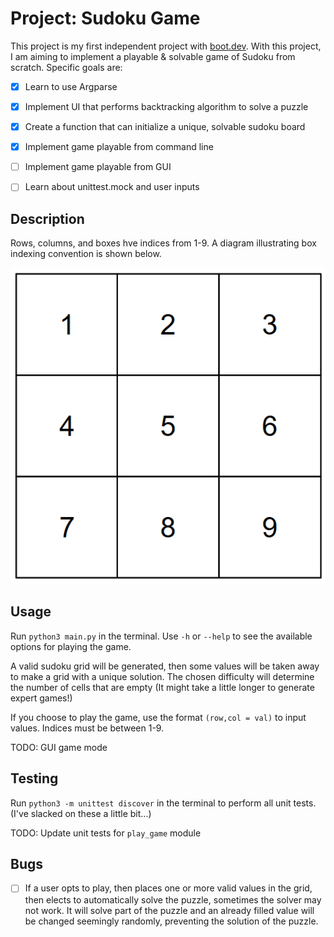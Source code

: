 # Project: Sudoku Game

This project is my first independent project with [boot.dev](https://www.boot.dev/tracks/backend). With this project, I am aiming to implement a playable & solvable game of Sudoku from scratch. Specific goals are:

- [X] Learn to use Argparse
- [X] Implement UI that performs backtracking algorithm to solve a puzzle
- [X] Create a function that can initialize a unique, solvable sudoku board
- [X] Implement game playable from command line
- [ ] Implement game playable from GUI
- [ ] Learn about unittest.mock and user inputs


## Description

Rows, columns, and boxes hve indices from 1-9. A diagram illustrating box indexing convention is shown below.

![alt text](image.png)


## Usage

Run `python3 main.py` in the terminal. Use `-h` or `--help` to see the available options for playing the game. 

A valid sudoku grid will be generated, then some values will be taken away to make a grid with a unique solution. The chosen difficulty will determine the number of cells that are empty (It might take a little longer to generate expert games!)

If you choose to play the game, use the format `(row,col = val)` to input values. Indices must be between 1-9.

TODO: GUI game mode


## Testing

Run `python3 -m unittest discover` in the terminal to perform all unit tests. (I've slacked on these a little bit...)

TODO: Update unit tests for `play_game` module


## Bugs

- [ ] If a user opts to play, then places one or more valid values in the grid, then elects to automatically solve the puzzle, sometimes the solver may not work. It will solve part of the puzzle and an already filled value will be changed seemingly randomly, preventing the solution of the puzzle.
